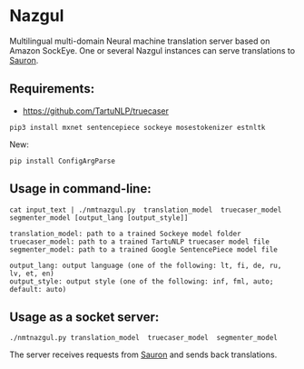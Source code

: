 # Nazgul
Multilingual multi-domain Neural machine translation server based on Amazon SockEye. One or several Nazgul instances can serve translations to [Sauron](https://github.com/TartuNLP/sauron).

## Requirements:

+ https://github.com/TartuNLP/truecaser

```
pip3 install mxnet sentencepiece sockeye mosestokenizer estnltk
```

New:
```
pip install ConfigArgParse
```

## Usage in command-line:

```
cat input_text | ./nmtnazgul.py  translation_model  truecaser_model  segmenter_model [output_lang [output_style]]

translation_model: path to a trained Sockeye model folder
truecaser_model: path to a trained TartuNLP truecaser model file
segmenter_model: path to a trained Google SentencePiece model file

output_lang: output language (one of the following: lt, fi, de, ru, lv, et, en)
output_style: output style (one of the following: inf, fml, auto; default: auto)
```

## Usage as a socket server:

```
./nmtnazgul.py translation_model  truecaser_model  segmenter_model
```

The server receives requests from [Sauron](https://github.com/TartuNLP/sauron) and sends back translations.
